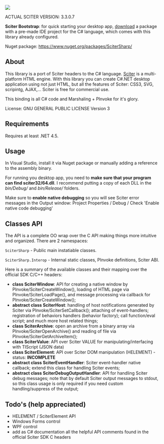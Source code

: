 ![](http://misoftware.rs/Content/BlogCDN/csharp-bindings.png)

ACTUAL SCITER VERSION: 3.3.0.7

**Sciter Bootstrap**: for quick starting your desktop app, [download](http://misoftware.rs/Bootstrap/Download) a package with a pre-made IDE project for the C# language, which comes with this library already configured.

Nuget package: https://www.nuget.org/packages/SciterSharp/

## About

This library is a port of Sciter headers to the C# language. [Sciter](http://sciter.com/download/) is a multi-platform HTML engine. With this library you can create C#.NET desktop application using not just HTML, but all the features of Sciter: CSS3, SVG, scripintg, AJAX,... Sciter is free for commercial use.

This binding is all C# code and Marshaling + PInvoke for it's glory.  

License: GNU GENERAL PUBLIC LICENSE Version 3


##  Requirements

Requires at least .NET 4.5.


##  Usage

In Visual Studio, install it via Nuget package or manually adding a reference to the assembly binary.

For running you desktop app, you need to **make sure that your program can find sciter32/64.dll**. I recommend putting a copy of each DLL in the *bin/Debug/* and *bin/Release/* folders.

Make sure to **enable native debugging** so you will see Sciter error messages in the Output window:
Project Properties / Debug / Check 'Enable native code debugging'


## Classes API

The API is a complete OO wrap over the C API making things more intuitive and organized.
There are 2 namespaces:

```SciterSharp``` - Public main instatiable classes.

```SciterSharp.Interop``` - Internal static classes, PInvoke definitions, Sciter ABI.

Here is a summary of the available classes and their mapping over the official SDK C/C++ headers:

- **class SciterWindow**: API for creating a native window by PInvoke/SciterCreateWindow(), loading of HTML page via PInvoke/SciterLoadPage(), and message processing via callback for PInvoke/SciterCreateWindow();
- **abstract class SciterHost**: handling of host notifications generated by Sciter via PInvoke/SciterSetCallback(); attaching of event-handlers; registration of behaviors handlers (behavior factory); call function/eval script; and much more host related things;
- **class SciterArchive**: open an archive from a binary array via PInvoke/SciterOpenArchive() and reading of file via PInvoke/SciterGetArchiveItem();
- **class SciterValue**: API over Sciter VALUE for manipulating/interfacing with TIScript (JSON data)
- **class SciterElement**: API over Sciter DOM manipulation (HELEMENT) - status: **INCOMPLETE**
- **abstract class SciterEventHandler**: Sciter event-handler native callback; extend this class for handling Sciter events;
- **abstract class SciterDebugOutputHandler**: API for handling Sciter debug messages; note that by default Sciter output messages to stdout, so this class usage is only required if you need custom handling/suppress of the output;


## Todo's (help appreciated) 

- HELEMENT / SciterElement API
- Windows Forms control
- WPF control
- add as C# documentation all the helpful API comments found in the official Sciter SDK C headers